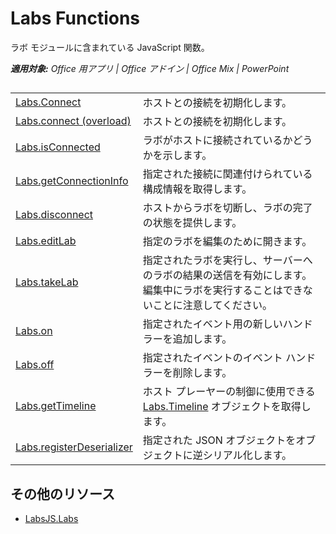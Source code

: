 
# <a name="labs-functions"></a>Labs Functions
ラボ モジュールに含まれている JavaScript 関数。

 _**適用対象:** Office 用アプリ | Office アドイン | Office Mix | PowerPoint_


## 


|||
|:-----|:-----|
|[Labs.Connect](../../reference/office-mix/labs.connect.md)|ホストとの接続を初期化します。|
|[Labs.connect (overload)](../../reference/office-mix/labs.connect-overload.md)|ホストとの接続を初期化します。|
|[Labs.isConnected](../../reference/office-mix/labs.isconnected.md)|ラボがホストに接続されているかどうかを示します。|
|[Labs.getConnectionInfo](../../reference/office-mix/labs.getconnectioninfo.md)|指定された接続に関連付けられている構成情報を取得します。|
|[Labs.disconnect](../../reference/office-mix/labs.disconnect.md)|ホストからラボを切断し、ラボの完了の状態を提供します。|
|[Labs.editLab](../../reference/office-mix/labs.editlab.md)|指定のラボを編集のために開きます。|
|[Labs.takeLab](../../reference/office-mix/labs.takelab.md)|指定されたラボを実行し、サーバーへのラボの結果の送信を有効にします。編集中にラボを実行することはできないことに注意してください。|
|[Labs.on](../../reference/office-mix/labs.on.md)|指定されたイベント用の新しいハンドラーを追加します。|
|[Labs.off](../../reference/office-mix/labs.off.md)|指定されたイベントのイベント ハンドラーを削除します。|
|[Labs.getTimeline](../../reference/office-mix/labs.gettimeline.md)|ホスト プレーヤーの制御に使用できる [Labs.Timeline](../../reference/office-mix/labs.timeline.md) オブジェクトを取得します。|
|[Labs.registerDeserializer](../../reference/office-mix/labs.registerdeserializer.md)|指定された JSON オブジェクトをオブジェクトに逆シリアル化します。|

## <a name="additional-resources"></a>その他のリソース



- [LabsJS.Labs](../../reference/office-mix/labsjs.labs.md)
    
